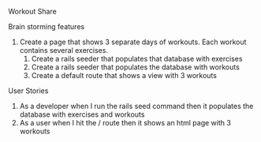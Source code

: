 Workout Share

Brain storming features 

1) Create a page that shows 3 separate days of workouts. Each workout contains several exercises.
   1) Create a rails seeder that populates that database with exercises
   2) Create a rails seeder that populates the database with workouts 
   3) Create a default route that shows a view with 3 workouts 

User Stories 

1. As a developer when I run the rails seed command then it populates the database with exercises and workouts
2. As a user when I hit the / route then it shows an html page with 3 workouts


